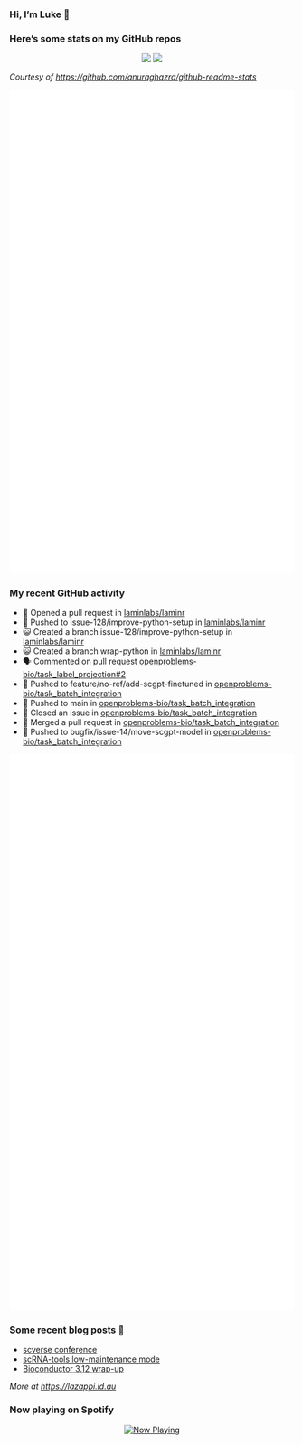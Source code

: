 
<!-- README.md is generated from README.Rmd. Please edit that file -->

### Hi, I’m Luke 👋

<!--
**lazappi/lazappi** is a ✨ _special_ ✨ repository because its `README.md` (this file) appears on your GitHub profile.
&#10;Here are some ideas to get you started:
&#10;- 🔭 I’m currently working on ...
- 🌱 I’m currently learning ...
- 👯 I’m looking to collaborate on ...
- 🤔 I’m looking for help with ...
- 💬 Ask me about ...
- 📫 How to reach me: ...
- 😄 Pronouns: ...
- ⚡ Fun fact: ...
-->

### Here’s some stats on my GitHub repos

<p align="center">
<img src="https://github-readme-stats.vercel.app/api?username=lazappi&count_private=true&show_icons=true&theme=buefy&hide_title=True">
<img src="https://github-readme-stats.vercel.app/api/top-langs/?username=lazappi&hide=html&theme=buefy&layout=compact">
</p>

*Courtesy of <https://github.com/anuraghazra/github-readme-stats>*

<p align="center" style="width:100%;">
<img src="https://github.com/lazappi/lazappi/raw/main/github-intro.svg">
</p>

### My recent GitHub activity

- 🤔 Opened a pull request in
  [laminlabs/laminr](https://github.com/laminlabs/laminr)
- 📨 Pushed to issue-128/improve-python-setup in
  [laminlabs/laminr](https://github.com/laminlabs/laminr)
- 😺 Created a branch issue-128/improve-python-setup in
  [laminlabs/laminr](https://github.com/laminlabs/laminr)
- 😺 Created a branch wrap-python in
  [laminlabs/laminr](https://github.com/laminlabs/laminr)
- 🗣 Commented on pull request
  [openproblems-bio/task_label_projection#2](https://github.com/openproblems-bio/task_label_projection#2)
- 📨 Pushed to feature/no-ref/add-scgpt-finetuned in
  [openproblems-bio/task_batch_integration](https://github.com/openproblems-bio/task_batch_integration)
- 📨 Pushed to main in
  [openproblems-bio/task_batch_integration](https://github.com/openproblems-bio/task_batch_integration)
- 🎊 Closed an issue in
  [openproblems-bio/task_batch_integration](https://github.com/openproblems-bio/task_batch_integration)
- 🎉 Merged a pull request in
  [openproblems-bio/task_batch_integration](https://github.com/openproblems-bio/task_batch_integration)
- 📨 Pushed to bugfix/issue-14/move-scgpt-model in
  [openproblems-bio/task_batch_integration](https://github.com/openproblems-bio/task_batch_integration)

<p align="center" style="width:100%;">
<img src="https://github.com/lazappi/lazappi/raw/main/github-status.svg">
</p>

### Some recent blog posts 📝

- [scverse
  conference](https://lazappi.id.au/posts/2024-09-15-scverse-conference/)
- [scRNA-tools low-maintenance
  mode](https://lazappi.id.au/posts/2024-03-04-scRNAtools-low-maintenance/)
- [Bioconductor 3.12
  wrap-up](https://lazappi.id.au/posts/2020-10-30-bioconductor-3-12-wrap-up/)

*More at <https://lazappi.id.au>*

<!-- ### My latest tweet 👇 and retweet 👉 -->

### Now playing on Spotify

<p align="center">
<a href="https://now-playing-profile.lazappi.vercel.app/now-playing?open">
<img src="https://now-playing-profile.lazappi.vercel.app/now-playing" width="256" height="64" alt="Now Playing">
</a>
</p>
